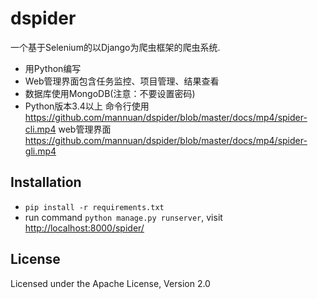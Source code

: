 dspider
========

一个基于Selenium的以Django为爬虫框架的爬虫系统.

- 用Python编写
- Web管理界面包含任务监控、项目管理、结果查看
- 数据库使用MongoDB(注意：不要设置密码)
- Python版本3.4以上
命令行使用
https://github.com/mannuan/dspider/blob/master/docs/mp4/spider-cli.mp4
web管理界面
https://github.com/mannuan/dspider/blob/master/docs/mp4/spider-gli.mp4


Installation
------------

* `pip install -r requirements.txt`
* run command `python manage.py runserver`, visit [http://localhost:8000/spider/](http://localhost:8000/spider/)


License
-------
Licensed under the Apache License, Version 2.0
